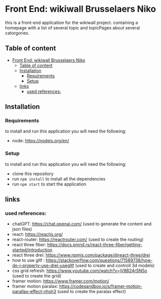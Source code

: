 #  Front End: wikiwall Brusselaers Niko

this is a front-end application for the wikiwall project.
containing a homepage with a list of several topic and topicPages about several catorgories.

## Table of content
- [Front End: wikiwall Brusselaers Niko](#web-ii-front-end-brusselaers-niko)
  - [Table of content](#table-of-content)
  - [Installation](#installation)
    - [Requirements](#requirements)
    - [Setup](#setup)
  - [links](#links)
    - [used references:](#used-references)


## Installation
### Requirements
to install and run this application you will need the following:
  - node: https://nodejs.org/en/

### Setup
to install and run this application you will need the following:
  - clone this repository
  - run `npm install` to install all the dependencies
  - run `npm start` to start the application

## links

### used references:
- chatGPT: https://chat.openai.com/ 
    (used to generate the content and json files)
- react: https://reactjs.org/
- react-router: https://reactrouter.com/
    (used to create the routing)
- react three fiber: https://docs.pmnd.rs/react-three-fiber/getting-started/introduction
- react three drei: https://www.npmjs.com/package/@react-three/drei
- how to use gltf : https://stackoverflow.com/questions/71589738/how-do-i-properly-use-drei-usegltf
    (used to create and controll 3d models)
- css grid refresh: https://www.youtube.com/watch?v=jV8B24rSN5o
    (used to create the grid)
- framer motion: https://www.framer.com/motion/
- framer motion paralax: https://codesandbox.io/s/framer-motion-parallax-effect-nhsh3
    (used to create the paralax effect)